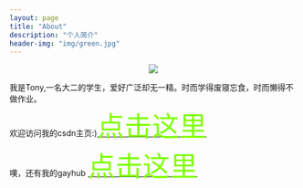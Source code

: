 ```yaml
---
layout: page
title: "About"
description: "个人简介"
header-img: "img/green.jpg"
---
```



<center>
    <p><img src="http://7xlfkx.com1.z0.glb.clouddn.com/white2.jpg" align="center"></p>
</center>

我是Tony,一名大二的学生，爱好广泛却无一精。时而学得废寝忘食，时而懒得不做作业。 <br>
欢迎访问我的csdn主页:)[<font color=#7FFF00 size=36>点击这里</font>](http://my.csdn.net/my/mycsdn)<br>
噢，还有我的gayhub [<font color=#7FFF00 size=36>点击这里</font>](https://github.com/dogloving)





